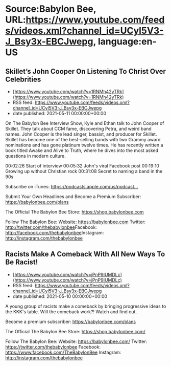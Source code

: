 # Source:Babylon Bee, URL:https://www.youtube.com/feeds/videos.xml?channel_id=UCyl5V3-J_Bsy3x-EBCJwepg, language:en-US

## Skillet’s John Cooper On Listening To Christ Over Celebrities
 - [https://www.youtube.com/watch?v=1RNMh42yTRk](https://www.youtube.com/watch?v=1RNMh42yTRk)
 - RSS feed: https://www.youtube.com/feeds/videos.xml?channel_id=UCyl5V3-J_Bsy3x-EBCJwepg
 - date published: 2021-05-11 00:00:00+00:00

On The Babylon Bee Interview Show, Kyle and Ethan talk to John Cooper of Skillet. They talk about CCM fame, discovering Petra, and weird band names. John Cooper is the lead singer, bassist, and producer for Skillet. Skillet has become one of the best-selling bands with two Grammy award nominations and has gone platinum twelve times.  He has recently written a book titled Awake and Alive to Truth, where he dives into the most asked questions in modern culture. 

00:02:26 Start of interview
00:05:32 John's viral Facebook post
00:19:10 Growing up without Christian rock
00:31:08 Secret to naming a band in the 90s

Subscribe on iTunes: https://podcasts.apple.com/us/podcast...​

Submit Your Own Headlines and Become a Premium Subscriber: https://babylonbee.com/plans​​​​

The Official The Babylon Bee Store: https://shop.babylonbee.com​​​​

Follow The Babylon Bee:
Website: https://babylonbee.com​​​​
Twitter: http://twitter.com/thebabylonbee​​​​
Facebook: http://facebook.com/thebabylonbee​​​​
Instagram: http://instagram.com/thebabylonbee​

## Racists Make A Comeback With All New Ways To Be Racist!
 - [https://www.youtube.com/watch?v=jPnP9IUMDLc](https://www.youtube.com/watch?v=jPnP9IUMDLc)
 - RSS feed: https://www.youtube.com/feeds/videos.xml?channel_id=UCyl5V3-J_Bsy3x-EBCJwepg
 - date published: 2021-05-10 00:00:00+00:00

A young group of racists make a comeback by bringing progressive ideas to the KKK's table. Will the comeback work?! Watch and find out.

Become a premium subscriber:  https://babylonbee.com/plans

The Official The Babylon Bee Store:  https://shop.babylonbee.com/

Follow The Babylon Bee:
Website: https://babylonbee.com/
Twitter: https://twitter.com/thebabylonbee
Facebook: https://www.facebook.com/TheBabylonBee
Instagram: http://instagram.com/thebabylonbee

